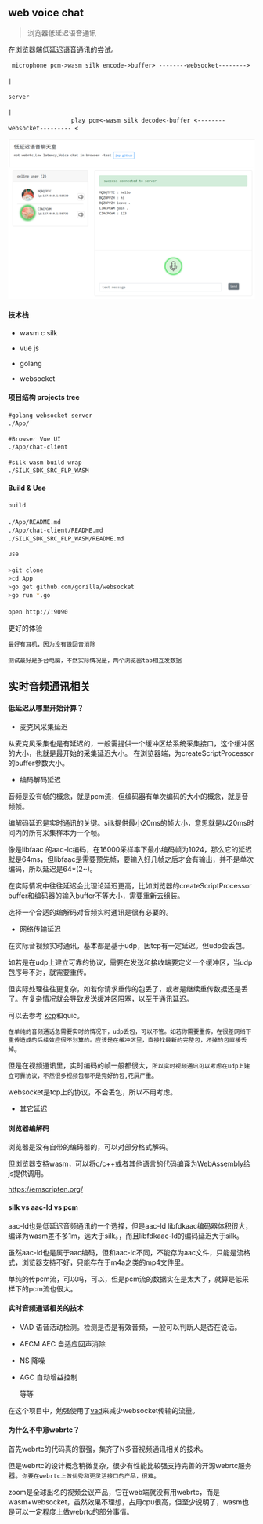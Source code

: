## web voice chat 

>浏览器低延迟语音通讯

在浏览器端低延迟语音通讯的尝试。

```
 microphone pcm->wasm silk encode->buffer> --------websocket-------->                      
                                                                                                                                                  |
                                                                                                                                              server
                                                                                                                                                   |
                  play pcm<-wasm silk decode<-buffer <--------websocket--------- <

```
![img](https://github.com/uxctx/web_voice_chat/blob/master/cp.png)

#### 技术栈

* wasm c silk

* vue js

* golang 

* websocket

#### 项目结构 projects tree

```
#golang websocket server
./App/ 

#Browser Vue UI
./App/chat-client 

#silk wasm build wrap
./SILK_SDK_SRC_FLP_WASM

```

#### Build & Use

```bash
build

./App/README.md
./App/chat-client/README.md
./SILK_SDK_SRC_FLP_WASM/README.md

```


```bash
use

>git clone 
>cd App
>go get github.com/gorilla/websocket 
>go run *.go

open http://:9090

```

更好的体验
```
最好有耳机，因为没有做回音消除

测试最好是多台电脑，不然实际情况是，两个浏览器tab相互发数据
```

## 实时音频通讯相关


#### 低延迟从哪里开始计算？

* 麦克风采集延迟

从麦克风采集也是有延迟的，一般需提供一个缓冲区给系统采集接口，这个缓冲区的大小，也就是最开始的采集延迟大小。
在浏览器端，为createScriptProcessor的buffer参数大小。

* 编码解码延迟

音频是没有帧的概念，就是pcm流，但编码器有单次编码的大小的概念，就是音频帧。

编解码延迟是实时通讯的关键。silk提供最小20ms的帧大小，意思就是以20ms时间内的所有采集样本为一个帧。

像是libfaac 的aac-lc编码，在16000采样率下最小编码帧为1024，那么它的延迟就是64ms，但libfaac是需要预先帧，要输入好几帧之后才会有输出，并不是单次编码，所以延迟是64*(2~)。

在实际情况中往往延迟会比理论延迟更高，比如浏览器的createScriptProcessor buffer和编码器的输入buffer不等大小，需要重新去组装。

选择一个合适的编解码对音频实时通讯是很有必要的。

* 网络传输延迟

在实际音视频实时通讯，基本都是基于udp，因tcp有一定延迟。但udp会丢包。

如若是在udp上建立可靠的协议，需要在发送和接收端要定义一个缓冲区，当udp包序号不对，就需要重传。

但实际处理往往更复杂，如若你请求重传的包丢了，或者是继续重传数据还是丢了。在复杂情况就会导致发送缓冲区阻塞，以至于通讯延迟。

可以去参考 [kcp](https://github.com/skywind3000/kcp)和quic。

`在单纯的音频通话急需要实时的情况下，udp丢包，可以不管。如若你需要重传，在很差网络下重传造成的后续效应很不划算的。应该是在缓冲区里，直接找最新的完整包，坏掉的包直接丢掉`。

但是在视频通讯里，实时编码的帧一般都很大，`所以实时视频通讯可以考虑在udp上建立可靠协议，不然很多视频包都不是完好的包,花屏严重`。

websocket是tcp上的协议，不会丢包，所以不用考虑。

* 其它延迟
 


#### 浏览器编解码

浏览器是没有自带的编码器的，可以对部分格式解码。

但浏览器支持wasm，可以将c/c++或者其他语言的代码编译为WebAssembly给js提供调用。

https://emscripten.org/


#### silk vs aac-ld vs pcm

 aac-ld也是低延迟音频通讯的一个选择，但是aac-ld libfdkaac编码器体积很大，编译为wasm差不多1m，远大于silk。，而且libfdkaac-ld的编码延迟大于silk。

 虽然aac-ld也是属于aac编码，但和aac-lc不同，不能存为aac文件，只能是流格式，浏览器支持不好，只能存在于m4a之类的mp4文件里。

 单纯的传pcm流，可以吗，可以，但是pcm流的数据实在是太大了，就算是低采样下的pcm流也很大。

 #### 实时音频通话相关的技术

- VAD  语音活动检测。检测是否是有效音频，一般可以判断人是否在说话。

- AECM AEC 自适应回声消除

- NS 降噪

- AGC 自动增益控制

  等等


在这个项目中，勉强使用了[vad](https://github.com/cpuimage/WebRTC_VAD)来减少websocket传输的流量。



#### 为什么不中意webrtc？

首先webrtc的代码真的很强，集齐了N多音视频通讯相关的技术。

但是webrtc的设计概念稍微复杂，很少有性能比较强支持完善的开源webrtc服务器。`你要在webrtc上做优秀和更灵活接口的产品，很难`。

zoom是全球出名的视频会议产品，它在web端就没有用webrtc，而是wasm+websocket，虽然效果不理想，占用cpu很高，但至少说明了，wasm也是可以一定程度上做webrtc的部分事情。







